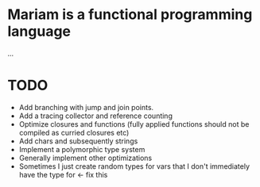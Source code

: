 # Mariam is a functional programming language 
...
# TODO
- Add branching with jump and join points.
- Add a tracing collector and reference counting
- Optimize closures and functions (fully applied functions should not be compiled as curried closures etc)
- Add chars and subsequently strings
- Implement a polymorphic type system
- Generally implement other optimizations
- Sometimes I just create random types for vars that I don't immediately have the type for <- fix this
